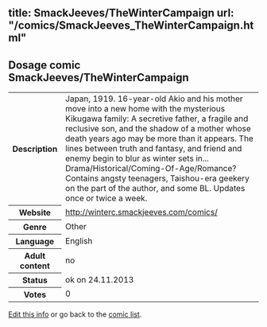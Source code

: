 title: SmackJeeves/TheWinterCampaign
url: "/comics/SmackJeeves_TheWinterCampaign.html"
---
Dosage comic SmackJeeves/TheWinterCampaign
-----------------------------------------

<p id="msg"></p>
<script type="text/javascript">
if (window.location.search === '?edit_info_mail=sent_ok') {
  var elem = document.getElementById("msg");
  elem.innerHTML = 'Edited information sucessfully sent for review, which is usually done daily. Thanks!';
  elem.className = 'ok';
}
</script>
<table class="comicinfo">
<tr>
<th>Description</th><td>Japan, 1919. 16-year-old Akio and his mother move into a new home with the mysterious Kikugawa family: A secretive father, a fragile and reclusive son, and the shadow of a mother whose death years ago may be more than it appears. The lines between truth and fantasy, and friend and enemy begin to blur as winter sets in... Drama/Historical/Coming-Of-Age/Romance? Contains angsty teenagers, Taishou-era geekery on the part of the author, and some BL. Updates once or twice a week.</td>
</tr>
<tr>
<th>Website</th><td><a href="http://winterc.smackjeeves.com/comics/">http://winterc.smackjeeves.com/comics/</a></td>
</tr>
<tr>
<th>Genre</th><td>Other</td>
</tr>
<tr>
<th>Language</th><td>English</td>
</tr>
<tr>
<th>Adult content</th><td>no</td>
</tr>
<tr>
<th>Status</th><td>ok on 24.11.2013</td>
</tr>
<tr>
<th>Votes</th><td>0</td>
</tr>
</table>

[Edit this info](SmackJeeves_TheWinterCampaign_edit.html) or go back to the [comic list](../comic-index.html).
